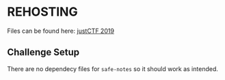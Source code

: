 # REHOSTING

Files can be found here: [justCTF 2019](https://github.com/justcatthefish/justctf-2019/tree/master/challenges/pwn_safe_notes)

## Challenge Setup
There are no dependecy files for `safe-notes` so it should work as intended.
